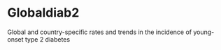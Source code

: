 # Globaldiab2
Global and country-specific rates and trends in the incidence  of young-onset type 2 diabetes
